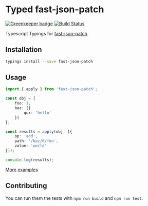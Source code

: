 # Typed fast-json-patch

[![Greenkeeper badge](https://badges.greenkeeper.io/types/npm-fast-json-patch.svg)](https://greenkeeper.io/)
[![Build Status](https://travis-ci.org/types/npm-fast-json-patch.svg?branch=master)](https://travis-ci.org/types/npm-fast-json-patch)

Typescript Typings for [fast-json-patch](https://www.npmjs.com/package/fast-json-patch).

## Installation
```sh
typings install --save fast-json-patch
```

## Usage

```ts
import { apply } from 'fast-json-patch';

const obj = {
    foo: 1,
    baz: [{
        qux: 'hello'
    }]
};

const results = apply(obj, [{
    op: 'add',
    path: '/baz/0/foo',
    value: 'world'
}]);

console.log(results);
```

[More examples](./test)


## Contributing
You can run them the tests with `npm run build` and `npm run test`.

